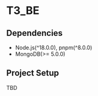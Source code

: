 # T3_BE

## Dependencies

- Node.js(^18.0.0), pnpm(^8.0.0)
- MongoDB(>= 5.0.0)

## Project Setup

TBD
